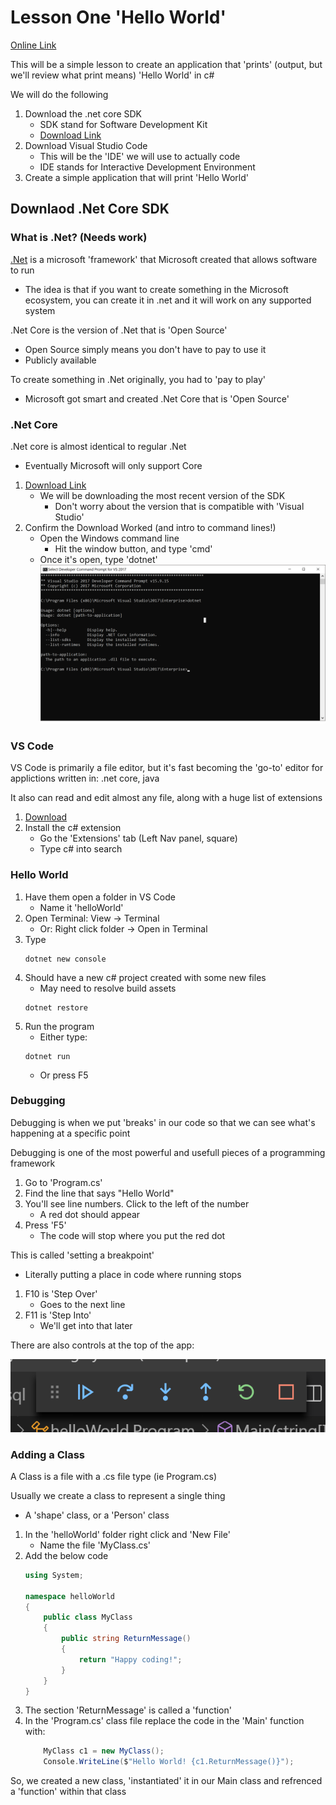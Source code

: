 # Lesson One 'Hello World'

[Online Link](https://docs.microsoft.com/en-us/dotnet/core/tutorials/with-visual-studio-code)

This will be a simple lesson to create an application that 'prints' (output, but we'll review what print means) 'Hello World' in c#

We will do the following

1. Download the .net core SDK
    - SDK stand for Software Development Kit
    - [Download Link](https://dotnet.microsoft.com/download)
1. Download Visual Studio Code
    - This will be the 'IDE' we will use to actually code
    - IDE stands for Interactive Development Environment
1. Create a simple application that will print 'Hello World'

## Downlaod .Net Core SDK

### What is .Net? (Needs work)

[.Net](https://en.wikipedia.org/wiki/.NET_Framework) is a microsoft 'framework' that Microsoft created that allows software to run
- The idea is that if you want to create something in the Microsoft ecosystem, you can create it in .net and it will work on any supported system

.Net Core is the version of .Net that is 'Open Source'
- Open Source simply means you don't have to pay to use it
- Publicly available

To create something in .Net originally, you had to 'pay to play'
- Microsoft got smart and created .Net Core that is 'Open Source'

### .Net Core

.Net core is almost identical to regular .Net
- Eventually Microsoft will only support Core

1. [Download Link](https://dotnet.microsoft.com/download)
    - We will be downloading the most recent version of the SDK
        - Don't worry about the version that is compatible with 'Visual Studio'
1. Confirm the Download Worked (and intro to command lines!)
    - Open the Windows command line
        - Hit the window button, and type 'cmd'
    - Once it's open, type 'dotnet'
![](images/dotNetInstallCmd.png)

### VS Code

VS Code is primarily a file editor, but it's fast becoming the 'go-to' editor for applictions written in: .net core, java

It also can read and edit almost any file, along with a huge list of extensions

1. [Download](https://code.visualstudio.com/)
1. Install the c# extension
    - Go the 'Extensions' tab (Left Nav panel, square)
    - Type c# into search

### Hello World

1. Have them open a folder in VS Code
    - Name it 'helloWorld'
1. Open Terminal: View -> Terminal
    - Or: Right click folder -> Open in Terminal
1. Type
    ```
    dotnet new console
    ```
1. Should have a new c# project created with some new files
    - May need to resolve build assets
    ```
    dotnet restore
    ```
1. Run the program
    - Either type:
    ```
    dotnet run
    ```
    - Or press F5

### Debugging

Debugging is when we put 'breaks' in our code so that we can see what's happening at a specific point

Debugging is one of the most powerful and usefull pieces of a programming framework

1. Go to 'Program.cs'
1. Find the line that says "Hello World"
1. You'll see line numbers. Click to the left of the number
    - A red dot should appear
1. Press 'F5'
    - The code will stop where you put the red dot

This is called 'setting a breakpoint'
- Literally putting a place in code where running stops

1. F10 is 'Step Over'
    - Goes to the next line
1. F11 is 'Step Into'
    - We'll get into that later

There are also controls at the top of the app:

![](images\debugControls.png)

### Adding a Class

A Class is a file with a .cs file type (ie Program.cs)

Usually we create a class to represent a single thing
- A 'shape' class, or a 'Person' class

1. In the 'helloWorld' folder right click and 'New File'
    - Name the file 'MyClass.cs'
1. Add the below code
    ```cs
    using System;

    namespace helloWorld
    {
        public class MyClass
        {
            public string ReturnMessage()
            {
                return "Happy coding!";
            }
        }
    }
    ```
1. The section 'ReturnMessage' is called a 'function'
1. In the 'Program.cs' class file replace the code in the 'Main' function with:
    ```cs
        MyClass c1 = new MyClass();
        Console.WriteLine($"Hello World! {c1.ReturnMessage()}");
    ```

So, we created a new class, 'instantiated' it in our Main class and refrenced a 'function' within that class